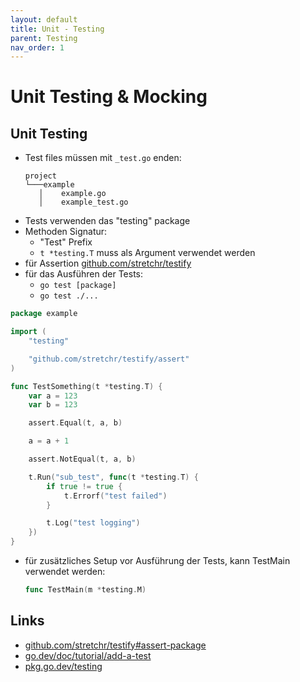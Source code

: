 ```yaml
---
layout: default
title: Unit - Testing
parent: Testing
nav_order: 1
---
```


# Unit Testing & Mocking

## Unit Testing

- Test files müssen mit `_test.go` enden:
    ```
    project
    └───example
       │    example.go
       │    example_test.go
    ```
- Tests verwenden das "testing" package
- Methoden Signatur:
    - "Test" Prefix
    - `t *testing.T` muss als Argument verwendet werden
- für Assertion [github.com/stretchr/testify](https://github.com/stretchr/testify#assert-package)
- für das Ausführen der Tests:
    - `go test [package]`
    - `go test ./...`

```go
package example

import (
    "testing"

    "github.com/stretchr/testify/assert"
)

func TestSomething(t *testing.T) {
    var a = 123
    var b = 123

    assert.Equal(t, a, b)

    a = a + 1

    assert.NotEqual(t, a, b)

    t.Run("sub_test", func(t *testing.T) {
        if true != true {
            t.Errorf("test failed")
        }

        t.Log("test logging")
    })
}
```

- für zusätzliches Setup vor Ausführung der Tests, kann TestMain verwendet werden:
    ```go
    func TestMain(m *testing.M)
    ```

## Links
- [github.com/stretchr/testify#assert-package](https://github.com/stretchr/testify#assert-package)
- [go.dev/doc/tutorial/add-a-test](https://go.dev/doc/tutorial/add-a-test)
- [pkg.go.dev/testing](https://pkg.go.dev/testing)